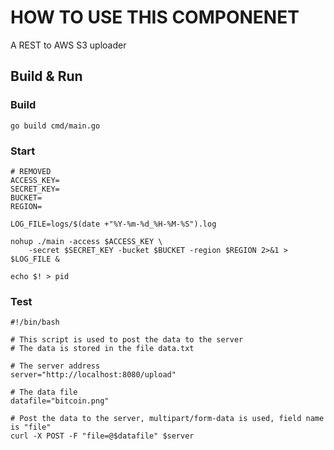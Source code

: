 # HOW TO USE THIS COMPONENET

A REST to AWS S3 uploader


## Build & Run

### Build

```
go build cmd/main.go

```

### Start
```
# REMOVED
ACCESS_KEY=
SECRET_KEY=
BUCKET=
REGION=

LOG_FILE=logs/$(date +"%Y-%m-%d_%H-%M-%S").log

nohup ./main -access $ACCESS_KEY \
    -secret $SECRET_KEY -bucket $BUCKET -region $REGION 2>&1 > $LOG_FILE &

echo $! > pid
```

### Test

```
#!/bin/bash

# This script is used to post the data to the server
# The data is stored in the file data.txt

# The server address
server="http://localhost:8080/upload"

# The data file
datafile="bitcoin.png"

# Post the data to the server, multipart/form-data is used, field name is "file"
curl -X POST -F "file=@$datafile" $server
```
